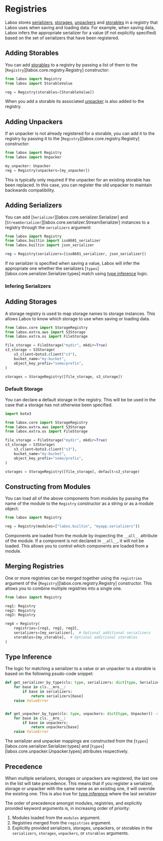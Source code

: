 # Registries

Labox stores [serializers](#adding-serializers), [storages](#adding-storages),
[unpackers](#adding-unpackers) and [storables](#adding-storables) in a registry that
Labox uses when saving and loading data. For example, when saving data, Labox infers the
appropriate serializer for a value (if not explicitly specified) based on the set of
serializers that have been registered.

## Adding Storables

You can add [storables](./storages.md) to a registry by passing a list of them to the
[`Registry`][labox.core.registry.Registry] constructor:

```python
from labox import Registry
from labox import StorableValue

reg = Registry(storables=[StorableValue])
```

When you add a storable its associated [unpacker](./unpackers.md) is also added to the
registry.

## Adding Unpackers

If an unpacker is not already registered for a storable, you can add it to the registry
by passing it to the [`Registry`][labox.core.registry.Registry] constructor:

```python
from labox import Registry
from labox import Unpacker

my_unpacker: Unpacker
reg = Registry(unpackers=[my_unpacker])
```

This is typically only required if the unpacker for an existing storable has been
replaced. In this case, you can register the old unpacker to maintain backwards
compatibility.

## Adding Serializers

You can add [`Serializer`][labox.core.serializer.Serializer] and
[`StreamSerializer`][labox.core.serializer.StreamSerializer] instances to a registry
through the `serializers` argument:

```python
from labox import Registry
from labox.builtin import iso8601_serializer
from labox.builtin import json_serializer

reg = Registry(serializers=[iso8601_serializer, json_serializer])
```

If no serializer is specified when saving a value, Labox will infer the appropriate one
whether the serializers [`types`][labox.core.serializer.Serializer.types] match using
[type inference](#type-inference) logic.

### Infering Serializers

## Adding Storages

A storage registry is used to map storage names to storage instances. This allows Labox
to know which storage to use when saving or loading data.

```python
from labox.core import StorageRegistry
from labox.extra.aws import S3Storage
from labox.extra.os import FileStorage

file_storage = FileStorage("mydir", mkdir=True)
s3_storage = S3Storage(
    s3_client=boto3.client("s3"),
    bucket_name="my-bucket",
    object_key_prefix="some/prefix",
)

storages = StorageRegistry([file_storage, s3_storage])
```

### Default Storage

You can declare a default storage in the registry. This will be be used in the case that
a storage has not otherwise been specified.

```python
import boto3

from labox.core import StorageRegistry
from labox.extra.aws import S3Storage
from labox.extra.os import FileStorage

file_storage = FileStorage("mydir", mkdir=True)
s3_storage = S3Storage(
    s3_client=boto3.client("s3"),
    bucket_name="my-bucket",
    object_key_prefix="some/prefix",
)

storages = StorageRegistry([file_storage], default=s3_storage)
```

## Constructing from Modules

You can load all of the above components from modules by passing the name of the module
to the `Registry` constructor as a string or as a module object:

```python
from labox import Registry

reg = Registry(modules=["labox.builtin", "myapp.serializers"])
```

Components are loaded from the module by inspecting the `__all__` attribute of the
module. If a component is not declared in `__all__`, it will not be loaded. This allows
you to control which components are loaded from a module.

## Merging Registries

One or more registries can be merged together using the `registries` argument of the
[`Registry`][labox.core.registry.Registry] constructor. This allows you to combine
multiple registries into a single one.

```python
from labox import Registry

reg1: Registry
reg2: Registry
reg3: Registry

reg4 = Registry(
    registries=[reg1, reg2, reg3],
    serializers=[my_serializer],  # Optional additional serializers
    storables=[my_storable],  # Optional additional storables
)
```

## Type Inference

The logic for matching a serializer to a value or an unpacker to a storable is based on
the following psudo-code snippet:

```python
def get_serializer_by_type(cls: type, serializers: dict[type, Serializer]) -> Serializer:
    for base in cls.__mro__:
        if base in serializers:
            return serializers[base]
    raise ValueError


def get_unpacker_by_type(cls: type, unpackers: dict[type, Unpacker]) -> Unpacker:
    for base in cls.__mro__:
        if base in unpackers:
            return unpackers[base]
    raise ValueError
```

The serializer and unpacker mappings are constructed from the
[`types`][labox.core.serializer.Serializer.types] and
[`types`][labox.core.unpacker.Unpacker.types] attributes respectively.

## Precedence

When multiple serializers, storages or unpackers are registered, the last one in the
list will take precedence. This means that if you register a serializer, storage or
unpacker with the same name as an existing one, it will override the existing one. This
is also true for [type inference](#type-inference) where the last serializer

The order of precedence amongst modules, registries, and explicitly provided keyword
arguments is, in increasing order of priority:

1. Modules loaded from the `modules` argument.
1. Registries merged from the `registries` argument.
1. Explicitly provided serializers, storages, unpackers, or storables in the
    `serializers`, `storages`, `unpackers`, or `storables` arguments.

